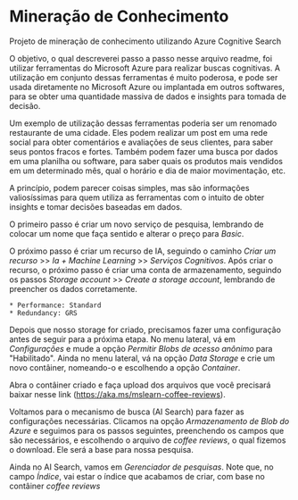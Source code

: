 # Mineração de Conhecimento
Projeto de mineração de conhecimento utilizando Azure Cognitive Search



O objetivo, o qual descreverei passo a passo nesse arquivo readme, foi utilizar ferramentas do Microsoft Azure para realizar buscas cognitivas. A utilização em conjunto dessas ferramentas é muito poderosa, e pode ser usada diretamente no Microsoft Azure ou implantada em outros softwares, para se obter uma quantidade massiva de dados e insights para tomada de decisão.

Um exemplo de utilização dessas ferramentas poderia ser um renomado restaurante de uma cidade. Eles podem realizar um post em uma rede social para obter comentários e avaliações de seus clientes, para saber seus pontos fracos e fortes. Também podem fazer uma busca por dados em uma planilha ou software, para saber quais os produtos mais vendidos em um determinado mês, qual o horário e dia de maior movimentação, etc. 

A princípio, podem parecer coisas simples, mas são informações valiosíssimas para quem utiliza as ferramentas com o intuito de obter insights e tomar decisões baseadas em dados.



O primeiro passo é criar um novo serviço de pesquisa, lembrando de colocar um nome que faça sentido e alterar o preço para *Basic*. 

O próximo passo é criar um recurso de IA, seguindo o caminho *Criar um recurso* >> *Ia + Machine Learning* >> *Serviços Cognitivos*. Após criar o recurso, o próximo passo é criar uma conta de armazenamento, seguindo os passos *Storage account* >> *Create a storage account*, lembrando de preencher os dados corretamente.

	* Performance: Standard
	* Redundancy: GRS



Depois que nosso storage for criado, precisamos fazer uma configuração antes de seguir para a próxima etapa. No menu lateral, vá em *Configurações* e mude a opção *Permitir Blobs de acesso anônimo* para "Habilitado". Ainda no menu lateral, vá na opção *Data Storage* e crie um novo contâiner, nomeando-o e escolhendo a opção *Container*.

Abra o contâiner criado e faça upload dos arquivos que você precisará baixar nesse link (https://aka.ms/mslearn-coffee-reviews).

Voltamos para o mecanismo de busca (AI Search) para fazer as configurações necessárias. Clicamos na opção *Armazenamento de Blob do Azure* e seguimos para os passos seguintes, preenchendo os campos que são necessários, e escolhendo o arquivo de *coffee reviews*, o qual fizemos o download. Ele será a base para nossa pesquisa.

Ainda no AI Search, vamos em *Gerenciador de pesquisas*. Note que, no campo *Índice*, vai estar o índice que acabamos de criar, com base no contâiner *coffee reviews*
